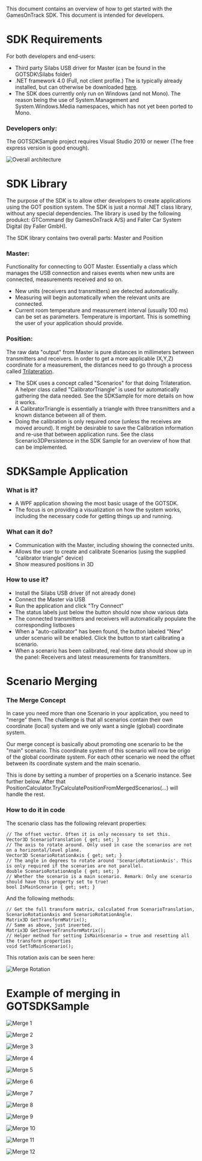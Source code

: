 
This document contains an overview of how to get started with the GamesOnTrack SDK. This document is intended for developers.

# SDK Requirements

For both developers and end-users:

* Third party Silabs USB driver for Master (can be found in the GOTSDK\Silabs folder)
* .NET framework 4.0 (Full, not client profile.) The is typically already installed, but can otherwise be downloaded [here](http://www.microsoft.com/en-us/download/details.aspx?id=17718). 
* The SDK does currently only run on Windows (and not Mono). The reason being the use of System.Management and System.Windows.Media namespaces, which has not yet been ported to Mono.

### Developers only: 
The GOTSDKSample project requires Visual Studio 2010 or newer (The free express version is good enough).

![Overall architecture](Presentation/Figures/Architecture.png)

# SDK Library

The purpose of the SDK is to allow other developers to create applications using the GOT position system. The SDK is just a normal .NET class library, without any special dependencies. The library is used by the following produkct: GTCommand (by GamesOnTrack A/S) and Faller Car System Digital (by Faller GmbH).

The SDK library contains two overall parts: Master and Position

### Master:

Functionality for connecting to GOT Master. Essentially a class which manages the USB connection and raises events when new units are connected, measurements received and so on.

* New units (receivers and transmitters) are detected automatically.
* Measuring will begin automatically when the relevant units are connected.
* Current room temperature and measurement interval (usually 100 ms) can be set as parameters. Temperature is important. This is something the user of your application should provide.

### Position:

The raw data "output" from Master is pure distances in millimeters between transmitters and receivers. In order to get a more applicable (X,Y,Z) coordinate for a measurement, the distances need to go through a process called [Trilateration](http://en.wikipedia.org/wiki/Trilateration).

* The SDK uses a concept called "Scenarios" for that doing Trilateration. A helper class called "CalibratorTriangle" is used for automatically gathering the data needed. See the SDKSample for more details on how it works.
* A CalibratorTriangle is essentially a triangle with three transmitters and a known distance between all of them.
* Doing the calibration is only required once (unless the receives are moved around). It might be desirable to save the Calibration information and re-use that between application runs. See the class Scenario3DPersistence in the SDK Sample for an overview of how that can be implemented.

# SDKSample Application

### What is it?

* A WPF application showing the most basic usage of the GOTSDK.
* The focus is on providing a visualization on how the system works, including the necessary code for getting things up and running. 

### What can it do?

* Communication with the Master, including showing the connected units.
* Allows the user to create and calibrate Scenarios (using the supplied "calibrator triangle" device)
* Show measured positions in 3D

### How to use it?

* Install the Silabs USB driver (if not already done)
* Connect the Master via USB
* Run the application and click "Try Connect"
* The status labels just below the button should now show various data
* The connected transmitters and receivers will automatically populate the corresponding listboxes
* When a "auto-calibrator" has been found, the button labeled "New" under scenario will be enabled. Click the button to start calibrating a scenario.
* When a scenario has been calibrated, real-time data should show up in the panel: Receivers and latest measurements for transmitters.


# Scenario Merging


### The Merge Concept
In case you need more than one Scenario in your application, you need to "merge" them. The challenge is that all scenarios contain their own coordinate (local) system and we only want a single (global) coordinate system.

Our merge concept is basically about promoting one scenario to be the "main" scenario. This coordinate system of this scenario will now be origo of the global coordinate system. For each other scenario we need the offset between its coordinate system and the main scenario.

This is done by setting a number of properties on a Scenario instance. See further below. After that PositionCalculator.TryCalculatePositionFromMergedScenarios(...) will handle the rest.

### How to do it in code

The scenario class has the following relevant properties:

    // The offset vector. Often it is only necessary to set this.
    Vector3D ScenarioTranslation { get; set; }
    // The axis to rotate around. Only used in case the scenarios are not on a horizontal/level plane.
    Vector3D ScenarioRotationAxis { get; set; }
    // The angle in degrees to rotate around 'ScenarioRotationAxis'. This is only required if the scenarios are not parallel. 
    double ScenarioRotationAngle { get; set; }
    // Whether the scenario is a main scenario. Remark: Only one scenario should have this property set to true!
    bool IsMainScenario { get; set; }

And the following methods:

    // Get the full transform matrix, calculated from ScenarioTranslation, ScenarioRotationAxis and ScenarioRotationAngle.
    Matrix3D GetTransformMatrix();
    // Same as above, just inverted.
    Matrix3D GetInverseTransformMatrix();
    // Helper method for setting IsMainScenario = true and resetting all the transform properties
    void SetToMainScenario();

This rotation axis can be seen here:

![Merge Rotation](Merge_Example/rotation.png)

# Example of merging in GOTSDKSample

![Merge 1](Merge_Example/Source_1.png)  

![Merge 2](Merge_Example/Source_2.png)  

![Merge 3](Merge_Example/Source_3.png)  

![Merge 4](Merge_Example/Source_4.png)  

![Merge 5](Merge_Example/Source_5.png)  

![Merge 6](Merge_Example/Source_6.png)  

![Merge 7](Merge_Example/Source_7.png)  

![Merge 8](Merge_Example/Source_8.png)  

![Merge 9](Merge_Example/Source_9.png)  

![Merge 10](Merge_Example/Source_10.png)  

![Merge 11](Merge_Example/Source_11.png)  

![Merge 12](Merge_Example/Source_12.png)  
